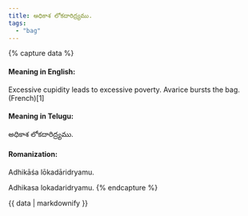 ```yaml
---
title: అధికాశ లోకదారిద్ర్యము.
tags:
  - "bag"
---
```


{% capture data %}
#### Meaning in English:
Excessive cupidity leads to excessive poverty.
Avarice bursts the bag. (French)[1]

#### Meaning in Telugu:
అధికాశ లోకదారిద్ర్యము.

#### Romanization:
Adhikāśa lōkadāridryamu.

Adhikasa lokadaridryamu.
{% endcapture %}

{{ data | markdownify }}

